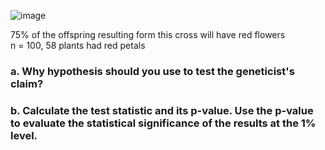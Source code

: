 
![image](https://github.com/user-attachments/assets/d3d3620e-5985-4d87-8529-8a8368cbacd5)


75% of the offspring resulting form this cross will have red flowers  
n = 100, 58 plants had red petals  

### a. Why hypothesis should you use to test the geneticist's claim?



### b. Calculate the test statistic and its p-value. Use the p-value to evaluate the statistical significance of the results at the 1% level.


  
